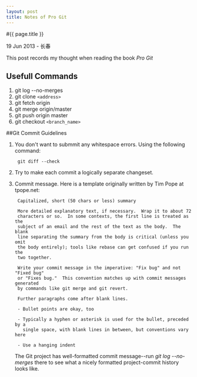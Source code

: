 ```yaml
---
layout: post
title: Notes of Pro Git
---
```


#{{ page.title }}

<p class="meta">19 Jun 2013 - 长春</p>

This post records my thought when reading the book *Pro Git*

## Usefull Commands

1. git log --no-merges
2. git clone `<address>`
3. git fetch origin
4. git merge origin/master
5. git push origin master
6. git checkout `<branch_name>`


##Git Commit Guidelines

1. You don't want to submmit any whitespace errors. Using the following command:

		git diff --check

2. Try to make each commit a logically separate changeset.
3. Commit message. Here is a template originally written by Tim Pope at tpope.net:

		Capitalized, short (50 chars or less) summary

		More detailed explanatory text, if necessary.  Wrap it to about 72
		characters or so.  In some contexts, the first line is treated as the
		subject of an email and the rest of the text as the body.  The blank
		line separating the summary from the body is critical (unless you omit
		the body entirely); tools like rebase can get confused if you run the
		two together.

		Write your commit message in the imperative: "Fix bug" and not "Fixed bug"
		or "Fixes bug."  This convention matches up with commit messages generated
		by commands like git merge and git revert.

		Further paragraphs come after blank lines.

		- Bullet points are okay, too

		- Typically a hyphen or asterisk is used for the bullet, preceded by a
		  single space, with blank lines in between, but conventions vary here

		- Use a hanging indent

	The Git project has well-formatted commit message--run *git log --no-merges* there
	to see what a nicely formatted project-commit history looks like.


		
		
